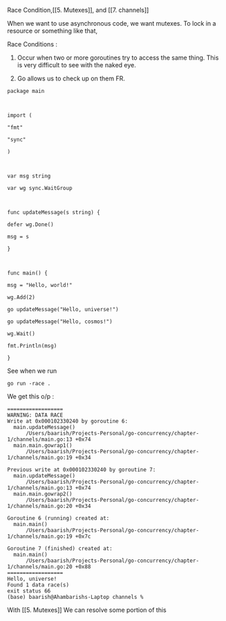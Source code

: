 Race Condition,[[5. Mutexes]], and [[7.  channels]]

When we want to use asynchronous code, we want mutexes. To lock in a resource or something like that,


Race Conditions : 

1. Occur when two or more goroutines try to access the same thing. This is very difficult to see with the naked eye.

2. Go allows us to check up on them FR.


```
package main

  

import (

"fmt"

"sync"

)

  

var msg string

var wg sync.WaitGroup

  

func updateMessage(s string) {

defer wg.Done()

msg = s

}

  

func main() {

msg = "Hello, world!"

wg.Add(2)

go updateMessage("Hello, universe!")

go updateMessage("Hello, cosmos!")

wg.Wait()

fmt.Println(msg)

}
```

See when we run 

```
go run -race .
```

We get this o/p : 

```
==================
WARNING: DATA RACE
Write at 0x000102330240 by goroutine 6:
  main.updateMessage()
      /Users/baarish/Projects-Personal/go-concurrency/chapter-1/channels/main.go:13 +0x74
  main.main.gowrap1()
      /Users/baarish/Projects-Personal/go-concurrency/chapter-1/channels/main.go:19 +0x34

Previous write at 0x000102330240 by goroutine 7:
  main.updateMessage()
      /Users/baarish/Projects-Personal/go-concurrency/chapter-1/channels/main.go:13 +0x74
  main.main.gowrap2()
      /Users/baarish/Projects-Personal/go-concurrency/chapter-1/channels/main.go:20 +0x34

Goroutine 6 (running) created at:
  main.main()
      /Users/baarish/Projects-Personal/go-concurrency/chapter-1/channels/main.go:19 +0x7c

Goroutine 7 (finished) created at:
  main.main()
      /Users/baarish/Projects-Personal/go-concurrency/chapter-1/channels/main.go:20 +0x88
==================
Hello, universe!
Found 1 data race(s)
exit status 66
(base) baarish@Ahambarishs-Laptop channels % 
```

With [[5. Mutexes]]
We can resolve some portion of this
